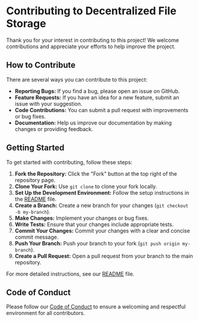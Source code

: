# Contributing to Decentralized File Storage

Thank you for your interest in contributing to this project! We welcome contributions and appreciate your efforts to help improve the project.

## How to Contribute

There are several ways you can contribute to this project:

- **Reporting Bugs:** If you find a bug, please open an issue on GitHub.
- **Feature Requests:** If you have an idea for a new feature, submit an issue with your suggestion.
- **Code Contributions:** You can submit a pull request with improvements or bug fixes.
- **Documentation:** Help us improve our documentation by making changes or providing feedback.

## Getting Started

To get started with contributing, follow these steps:

1. **Fork the Repository:** Click the "Fork" button at the top right of the repository page.
2. **Clone Your Fork:** Use `git clone` to clone your fork locally.
3. **Set Up the Development Environment:** Follow the setup instructions in the [README](README.md) file.
4. **Create a Branch:** Create a new branch for your changes (`git checkout -b my-branch`).
5. **Make Changes:** Implement your changes or bug fixes.
6. **Write Tests:** Ensure that your changes include appropriate tests.
7. **Commit Your Changes:** Commit your changes with a clear and concise commit message.
8. **Push Your Branch:** Push your branch to your fork (`git push origin my-branch`).
9. **Create a Pull Request:** Open a pull request from your branch to the main repository.

For more detailed instructions, see our [README](README.md) file.

## Code of Conduct

Please follow our [Code of Conduct](CODE_OF_CONDUCT.md) to ensure a welcoming and respectful environment for all contributors.
